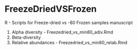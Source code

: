 # FreezeDriedVSFrozen
R - Scripts for Freeze-dried vs -80 Frozen samples manuscript

1) Alpha diversity - Freezedried_vs_min80_adiv.Rmd
2) Beta-diversity
3) Relative abundances - Freezedried_vs_min80_relab.Rmd
